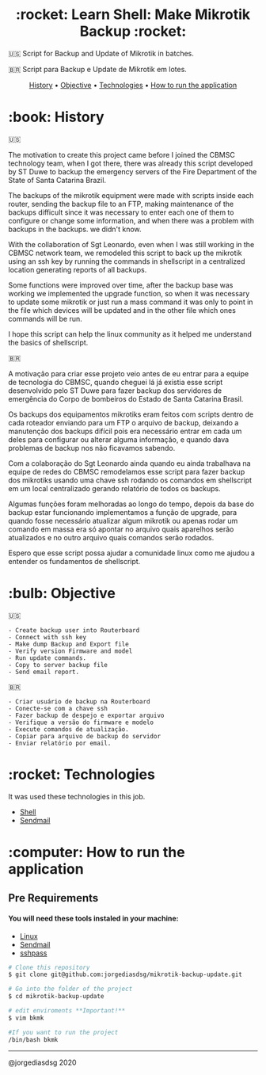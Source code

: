 <h1 align="center">:rocket: Learn Shell: Make Mikrotik Backup :rocket:</h1>

<p align="center">

:us: Script for Backup and Update of Mikrotik in batches.

:brazil: Script para Backup e Update de Mikrotik em lotes.

</p>
<p align="center">
 <a href="#history">History</a> •
 <a href="#objective">Objective</a> •
 <a href="#technologies">Technologies</a> •
 <a href="#how-to-run">How to run the application</a>
</p>

<h1 id="history">:book: History</h1>

:us: 

The motivation to create this project came before I joined the CBMSC technology team, when I got there, there was already this script developed by ST Duwe to backup the emergency servers of the Fire Department of the State of Santa Catarina Brazil.

The backups of the mikrotik equipment were made with scripts inside each router, sending the backup file to an FTP, making maintenance of the backups difficult since it was necessary to enter each one of them to configure or change some information, and when there was a problem with backups in the backups. we didn't know.

With the collaboration of Sgt Leonardo, even when I was still working in the CBMSC network team, we remodeled this script to back up the mikrotik using an ssh key by running the commands in shellscript in a centralized location generating reports of all backups.

Some functions were improved over time, after the backup base was working we implemented the upgrade function, so when it was necessary to update some mikrotik or just run a mass command it was only to point in the file which devices will be updated and in the other file which ones commands will be run.

I hope this script can help the linux community as it helped me understand the basics of shellscript.

:brazil:

A motivação para criar esse projeto veio antes de eu entrar para a equipe de tecnologia do CBMSC, quando cheguei lá já existia esse script desenvolvido pelo ST Duwe para fazer backup dos servidores de emergência do Corpo de bombeiros do Estado de Santa Catarina Brasil. 

Os backups dos equipamentos mikrotiks eram feitos com scripts dentro de cada roteador enviando para um FTP o arquivo de backup, deixando a manutenção dos backups difícil pois era necessário entrar em cada um deles para configurar ou alterar alguma informação, e quando dava problemas de backup nos não ficavamos sabendo. 

Com a colaboração do Sgt Leonardo ainda quando eu ainda trabalhava na equipe de redes do CBMSC remodelamos esse script para fazer backup dos mikrotiks usando uma chave ssh rodando os comandos em shellscript em um local centralizado gerando relatório de todos os backups.

Algumas funções foram melhoradas ao longo do tempo, depois da base do backup estar funcionando implementamos a função de upgrade, para quando fosse necessário atualizar algum mikrotik ou apenas rodar um comando em massa era só apontar no arquivo quais aparelhos serão atualizados e no outro arquivo quais comandos serão rodados.

Espero que esse script possa ajudar a comunidade linux como me ajudou a entender os fundamentos de shellscript.

<h1 id="objective">:bulb: Objective</h1>

:us:

    - Create backup user into Routerboard
    - Connect with ssh key
    - Make dump Backup and Export file
    - Verify version Firmware and model
    - Run update commands.
    - Copy to server backup file
    - Send email report.

:brazil:

    - Criar usuário de backup na Routerboard
    - Conecte-se com a chave ssh
    - Fazer backup de despejo e exportar arquivo
    - Verifique a versão do firmware e modelo
    - Execute comandos de atualização.
    - Copiar para arquivo de backup do servidor
    - Enviar relatório por email.

</p>

<h1 id="technologies">:rocket: Technologies</h1>

<p>It was used these technologies in this job.</p>

- [Shell](https://en.wikipedia.org/wiki/Shell_script "shell")
- [Sendmail](http://expressjs.com/ "Sendmail")

<h1 id="how-to-run">:computer: How to run the application</h1>

<h2>Pre Requirements</h2>

<h4>You will need these tools instaled in your machine:</h4>

- [Linux](https://www.linux.com/what-is-linux/ "Linux")
- [Sendmail](https://help.dreamhost.com/hc/en-us/articles/216687518-How-do-I-use-Sendmail "Sendmail")
- [sshpass](https://www.cyberciti.biz/faq/noninteractive-shell-script-ssh-password-provider/ "sshpass")


```bash
# Clone this repository
$ git clone git@github.com:jorgediasdsg/mikrotik-backup-update.git

# Go into the folder of the project
$ cd mikrotik-backup-update

# edit enviroments **Important!**
$ vim bkmk

#If you want to run the project
/bin/bash bkmk
```
<hr>

@jorgediasdsg 2020
